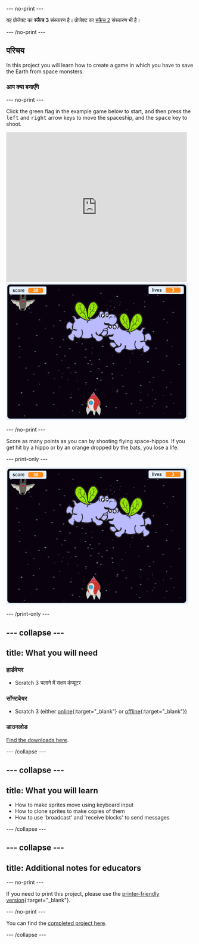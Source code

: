 \--- no-print \---

यह प्रोजेक्ट का **स्क्रैच 3** संस्करण है। प्रोजेक्ट का [स्क्रैच 2](https://projects.raspberrypi.org/en/projects/clone-wars-scratch2) संस्करण भी है।

\--- /no-print \---

## परिचय

In this project you will learn how to create a game in which you have to save the Earth from space monsters.

### आप क्या बनाएँगे

\--- no-print \---

Click the green flag in the example game below to start, and then press the <kbd>left</kbd> and <kbd>right</kbd> arrow keys to move the spaceship, and the <kbd>space</kbd> key to shoot.

<div class="scratch-preview">
  <iframe allowtransparency="true" width="485" height="402" src="https://scratch.mit.edu/projects/embed/276887163/?autostart=false" frameborder="0" scrolling="no"></iframe>
  <img src="images/showcase.png">
</div>

\--- /no-print \---

Score as many points as you can by shooting flying space-hippos. If you get hit by a hippo or by an orange dropped by the bats, you lose a life.

\--- print-only \---

![desc](images/showcase.png)

\--- /print-only \---

## \--- collapse \---

## title: What you will need

### हार्डवेयर

+ Scratch 3 चलाने में सक्षम कंप्यूटर

### सॉफ्टवेयर

+ Scratch 3 (either [online](https://rpf.io/scratchon){:target="_blank"} or [offline](https://rpf.io/scratchoff){:target="_blank"})

### डाउनलोड

[Find the downloads here](http://rpf.io/p/en/clone-wars-go).

\--- /collapse \---

## \--- collapse \---

## title: What you will learn

+ How to make sprites move using keyboard input
+ How to clone sprites to make copies of them
+ How to use 'broadcast' and 'receive blocks' to send messages

\--- /collapse \---

## \--- collapse \---

## title: Additional notes for educators

\--- no-print \---

If you need to print this project, please use the [printer-friendly version](https://projects.raspberrypi.org/en/projects/clone-wars/print){:target="_blank"}.

\--- /no-print \---

You can find the [completed project here](http://rpf.io/p/en/clone-wars-get).

\--- /collapse \---